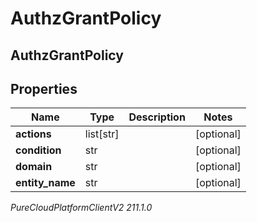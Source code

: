 # AuthzGrantPolicy

## AuthzGrantPolicy

## Properties

|Name | Type | Description | Notes|
|------------ | ------------- | ------------- | -------------|
| **actions** | list[str] |  | [optional] |
| **condition** | str |  | [optional] |
| **domain** | str |  | [optional] |
| **entity_name** | str |  | [optional] |



_PureCloudPlatformClientV2 211.1.0_
